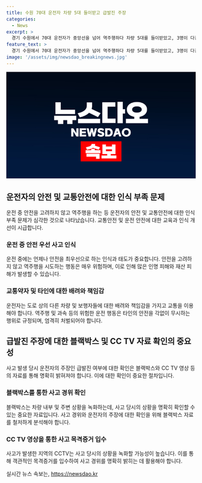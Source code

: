 ```yaml
---
title: 수원 70대 운전자 차량 5대 들이받고 급발진 주장
categories:
  - News
excerpt: >
  경기 수원에서 70대 운전자가 중앙선을 넘어 역주행하다 차량 5대를 들이받았고, 3명이 다친 사고가 발생했습니다. 이 사고는 9일 오전 8시 23분쯤 발생했으며, 운전자 A씨가 몰던 차량이 중앙선을 넘어 반대편 차선을 달리다 5대의 차량과 충돌했습니다. A씨는 사고 후에 차량이 급발진했다고 주장했으며, 경찰은 해당 주장에 대한 조사를 진행할 예정입니다. 사고 경위는 차량 블랙박스와 CCTV 등을 통해 확인 중에 있습니다.
feature_text: >
  경기 수원에서 70대 운전자가 중앙선을 넘어 역주행하다 차량 5대를 들이받았고, 3명이 다친 사고가 발생했습니다. 이 사고는 9일 오전 8시 23분쯤 발생했으며, 운전자 A씨가 몰던 차량이 중앙선을 넘어 반대편 차선을 달리다 5대의 차량과 충돌했습니다. A씨는 사고 후에 차량이 급발진했다고 주장했으며, 경찰은 해당 주장에 대한 조사를 진행할 예정입니다. 사고 경위는 차량 블랙박스와 CCTV 등을 통해 확인 중에 있습니다.
image: '/assets/img/newsdao_breakingnews.jpg'
---
```


<p><img src="/assets/img/newsdao_breakingnews.jpg" alt="firstkoreanews 속보" /></p>

<h2 data-ke-size="size26">운전자의 안전 및 교통안전에 대한 인식 부족 문제</h2>

<p data-ke-size="size16">운전 중 안전을 고려하지 않고 역주행을 하는 등 운전자의 안전 및 교통안전에 대한 인식 부족 문제가 심각한 것으로 나타났습니다. 교통안전 및 운전 안전에 대한 교육과 인식 개선이 시급합니다.</p>

<h3>운전 중 안전 우선 사고 인식</h3>

<p data-ke-size="size16">운전 중에는 언제나 안전을 최우선으로 하는 인식과 태도가 중요합니다. 안전을 고려하지 않고 역주행을 시도하는 행동은 매우 위험하며, 이로 인해 많은 인명 피해와 재산 피해가 발생할 수 있습니다.</p>

<h3>교통약자 및 타인에 대한 배려와 책임감</h3>

<p data-ke-size="size16">운전자는 도로 상의 다른 차량 및 보행자들에 대한 배려와 책임감을 가지고 교통을 이용해야 합니다. 역주행 및 과속 등의 위험한 운전 행동은 타인의 안전을 각없이 무시하는 행위로 규정되며, 엄격히 처벌되어야 합니다.</p>

<h2 data-ke-size="size26">급발진 주장에 대한 블랙박스 및 CC TV 자료 확인의 중요성</h2>

<p data-ke-size="size16">사고 발생 당시 운전자의 주장인 급발진 여부에 대한 확인은 블랙박스와 CC TV 영상 등의 자료를 통해 명확히 밝혀져야 합니다. 이에 대한 확인이 중요한 절차입니다.</p>

<h3>블랙박스를 통한 사고 경위 확인</h3>

<p data-ke-size="size16">블랙박스는 차량 내부 및 주변 상황을 녹화하는데, 사고 당시의 상황을 명확히 확인할 수 있는 중요한 자료입니다. 사고 경위와 운전자의 주장에 대한 확인을 위해 블랙박스 자료를 철저하게 분석해야 합니다.</p>

<h3>CC TV 영상을 통한 사고 목격증거 입수</h3>

<p data-ke-size="size16">사고가 발생한 지역의 CCTV는 사고 당시의 상황을 녹화할 가능성이 높습니다. 이를 통해 객관적인 목격증거를 입수하여 사고 경위를 명확히 밝히는 데 활용해야 합니다.</p>
실시간 뉴스 속보는, <a href="https://newsdao.kr" rel="dofollow">https://newsdao.kr</a>



